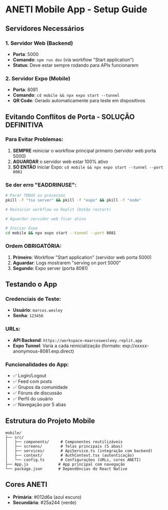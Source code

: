 # ANETI Mobile App - Setup Guide

## Servidores Necessários

### 1. Servidor Web (Backend)
- **Porta**: 5000
- **Comando**: `npm run dev` (via workflow "Start application")
- **Status**: Deve estar sempre rodando para APIs funcionarem

### 2. Servidor Expo (Mobile)
- **Porta**: 8081
- **Comando**: `cd mobile && npx expo start --tunnel`
- **QR Code**: Gerado automaticamente para teste em dispositivos

## Evitando Conflitos de Porta - SOLUÇÃO DEFINITIVA

### Para Evitar Problemas:
1. **SEMPRE** reiniciar o workflow principal primeiro (servidor web porta 5000)
2. **AGUARDAR** o servidor web estar 100% ativo 
3. **SÓ ENTÃO** iniciar Expo: `cd mobile && npx expo start --tunnel --port 8081`

### Se der erro "EADDRINUSE":
```bash
# Parar TODOS os processos
pkill -f "tsx server" && pkill -f "expo" && pkill -f "node"

# Reiniciar workflow no Replit (botão restart)

# Aguardar servidor web ficar ativo

# Iniciar Expo
cd mobile && npx expo start --tunnel --port 8081
```

### Ordem OBRIGATÓRIA:
1. **Primeiro**: Workflow "Start application" (servidor web porta 5000)
2. **Aguardar**: Logs mostrarem "serving on port 5000"
3. **Segundo**: Expo server (porta 8081)

## Testando o App

### Credenciais de Teste:
- **Usuário**: `marcos.wesley`
- **Senha**: `123456`

### URLs:
- **API Backend**: `https://workspace-maarcoswesleey.replit.app`
- **Expo Tunnel**: Varia a cada reinicialização (formato: exp://xxxxx-anonymous-8081.exp.direct)

### Funcionalidades do App:
- ✅ Login/Logout
- ✅ Feed com posts
- ✅ Grupos da comunidade
- ✅ Fóruns de discussão
- ✅ Perfil do usuário
- ✅ Navegação por 5 abas

## Estrutura do Projeto Mobile

```
mobile/
├── src/
│   ├── components/     # Componentes reutilizáveis
│   ├── screens/        # Telas principais (5 abas)
│   ├── services/       # ApiService.ts (integração com backend)
│   ├── context/        # AuthContext.tsx (autenticação)
│   └── config.ts       # Configurações (URLs, cores ANETI)
├── App.js             # App principal com navegação
└── package.json       # Dependências do React Native
```

## Cores ANETI
- **Primária**: #012d6a (azul escuro)
- **Secundária**: #25a244 (verde)